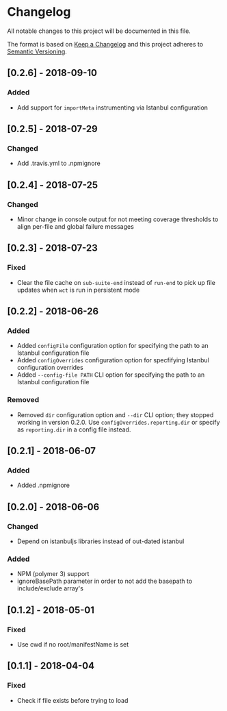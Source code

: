 # Changelog
All notable changes to this project will be documented in this file.

The format is based on [Keep a Changelog](http://keepachangelog.com/en/1.0.0/)
and this project adheres to [Semantic Versioning](http://semver.org/spec/v2.0.0.html).

## [0.2.6] - 2018-09-10
### Added
- Add support for `importMeta` instrumenting via Istanbul configuration

## [0.2.5] - 2018-07-29
### Changed
- Add .travis.yml to .npmignore

## [0.2.4] - 2018-07-25
### Changed
- Minor change in console output for not meeting coverage thresholds to align per-file and global failure messages

## [0.2.3] - 2018-07-23
### Fixed
- Clear the file cache on `sub-suite-end` instead of `run-end` to pick up file updates when `wct` is run in persistent mode

## [0.2.2] - 2018-06-26
### Added
- Added `configFile` configuration option for specifying the path to an Istanbul configuration file
- Added `configOverrides` configuration option for specfifying Istanbul configuration overrides
- Added `--config-file PATH` CLI option for specifying the path to an Istanbul configuration file

### Removed
- Removed `dir` configuration option and `--dir` CLI option; they stopped working in version 0.2.0. Use `configOverrides.reporting.dir` or specify as `reporting.dir` in a config file instead.

## [0.2.1] - 2018-06-07
### Added
- Added .npmignore

## [0.2.0] - 2018-06-06
### Changed
- Depend on istanbuljs libraries instead of out-dated istanbul

### Added
- NPM (polymer 3) support
- ignoreBasePath parameter in order to not add the basepath to include/exclude array's

## [0.1.2] - 2018-05-01
### Fixed
- Use cwd if no root/manifestName is set

## [0.1.1] - 2018-04-04
### Fixed
- Check if file exists before trying to load
